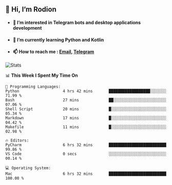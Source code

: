 ## 👋 Hi, I’m Rodion
- #### 👀 I’m interested in Telegram bots and desktop applications development
- #### 🌱 I’m currently learning Python and Kotlin
- #### 📫 How to reach me : [Email](mailto:me@lavn.ml), [Telegram](https://t.me/rodion_gudz)

![Stats](https://github-readme-stats.vercel.app/api?username=rodion-gudz&show_icons=true&theme=github_dark&hide_border=true&hide=issues&count_private=true&layout=compact)


<!--START_SECTION:waka-->
📊 **This Week I Spent My Time On** 

```text
💬 Programming Languages: 
Python                   4 hrs 42 mins       ██████████████████░░░░░░░   71.99 % 
Bash                     27 mins             ██░░░░░░░░░░░░░░░░░░░░░░░   07.06 % 
Shell Script             20 mins             █░░░░░░░░░░░░░░░░░░░░░░░░   05.34 % 
Markdown                 17 mins             █░░░░░░░░░░░░░░░░░░░░░░░░   04.42 % 
Makefile                 11 mins             █░░░░░░░░░░░░░░░░░░░░░░░░   02.98 % 

🔥 Editors: 
PyCharm                  6 hrs 32 mins       █████████████████████████   99.86 % 
VS Code                  0 secs              ░░░░░░░░░░░░░░░░░░░░░░░░░   00.14 % 

💻 Operating System: 
Mac                      6 hrs 32 mins       █████████████████████████   100.00 % 
```


<!--END_SECTION:waka-->
